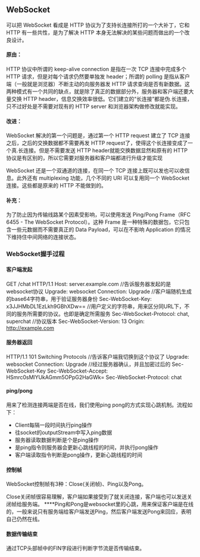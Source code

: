 ## WebSocket

可以把 WebSocket 看成是 HTTP 协议为了支持长连接所打的一个大补丁，它和 HTTP 有一些共性，是为了解决 HTTP 本身无法解决的某些问题而做出的一个改良设计。

#### 原由：
HTTP 协议中所谓的 keep-alive connection 是指在一次 TCP 连接中完成多个 HTTP 请求，但是对每个请求仍然要单独发 header；所谓的 polling 是指从客户端（一般就是浏览器）不断主动的向服务器发 HTTP 请求查询是否有新数据。这两种模式有一个共同的缺点，就是除了真正的数据部分外，服务器和客户端还要大量交换 HTTP header，信息交换效率很低。它们建立的“长连接”都是伪.长连接，只不过好处是不需要对现有的 HTTP server 和浏览器架构做修改就能实现。

#### 改进：
WebSocket 解决的第一个问题是，通过第一个 HTTP request 建立了 TCP 连接之后，之后的交换数据都不需要再发 HTTP request了，使得这个长连接变成了一个真.长连接。但是不需要发送 HTTP header就能交换数据显然和原有的 HTTP 协议是有区别的，所以它需要对服务器和客户端都进行升级才能实现

WebSocket 还是一个双通道的连接，在同一个 TCP 连接上既可以发也可以收信息。此外还有 multiplexing 功能，几个不同的 URI 可以复用同一个 WebSocket 连接。这些都是原来的 HTTP 不能做到的。

#### 补充：
为了防止因为传输线路某个因素受影响，可以使用发送 Ping/Pong Frame（RFC 6455 - The WebSocket Protocol）。这种 Frame 是一种特殊的数据包，它只包含一些元数据而不需要真正的 Data Payload，可以在不影响 Application 的情况下维持住中间网络的连接状态。

### WebSocket握手过程

#### 客户端发起
GET /chat HTTP/1.1
Host: server.example.com
//告诉服务器发起的是websocket协议
Upgrade: websocket
Connection: Upgrade
//客户端随机生成的base64字符串，用于验证服务器身份
Sec-WebSocket-Key: x3JJHMbDL1EzLkh9GBhXDw==
//用户定义的字符串，用来区分同URL下，不同的服务所需要的协议。也即是确定所需服务
Sec-WebSocket-Protocol: chat, superchat
//协议版本
Sec-WebSocket-Version: 13
Origin: http://example.com


#### 服务器返回
HTTP/1.1 101 Switching Protocols
//告诉客户端我切换到这个协议了
Upgrade: websocket
Connection: Upgrade
//经过服务器确认，并且加密过后的 Sec-WebSocket-Key
Sec-WebSocket-Accept: HSmrc0sMlYUkAGmm5OPpG2HaGWk=
Sec-WebSocket-Protocol: chat

#### ping/pong

用来了检测连接两端是否在线，我们使用ping pong的方式实现心跳机制。流程如下：
- Client每隔一段时间执行ping操作
- 往socket的outputStream中写入ping数据
- 服务器读取数据判断是个是ping操作
- 是ping指令则服务器会更新心跳线程的时间，并执行pong操作
- 客户端读取指令判断是pong操作，更新心跳线程的时间

#### 控制帧
WebSocket控制帧有3种：Close(关闭帧)、Ping以及Pong。

Close关闭帧很容易理解，客户端如果接受到了就关闭连接，客户端也可以发送关闭帧给服务端。
****Ping和Pong是websocket里的心跳，用来保证客户端是在线的，一般来说只有服务端给客户端发送Ping，然后客户端发送Pong来回应，表明自己仍然在线。

#### 数据传输结束

通过TCP头部帧中的FIN字段进行判断字节流是否传输结束。